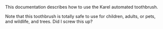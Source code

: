 
This documentation describes how to use the Karel automated toothbrush.

Note that this toothbrush is totally safe to use for children,
adults, or pets, and wildlife, and trees. Did I screw this up?
